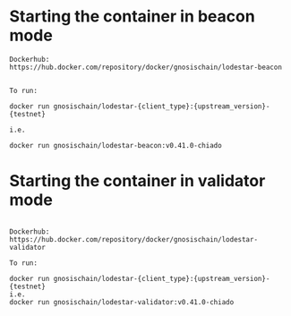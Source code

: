 # Starting the container in beacon mode

```
Dockerhub: 
https://hub.docker.com/repository/docker/gnosischain/lodestar-beacon


To run: 

docker run gnosischain/lodestar-{client_type}:{upstream_version}-{testnet}

i.e. 

docker run gnosischain/lodestar-beacon:v0.41.0-chiado

```

# Starting the container in validator mode

```

Dockerhub: 
https://hub.docker.com/repository/docker/gnosischain/lodestar-validator

To run: 

docker run gnosischain/lodestar-{client_type}:{upstream_version}-{testnet}
i.e.
docker run gnosischain/lodestar-validator:v0.41.0-chiado

```

